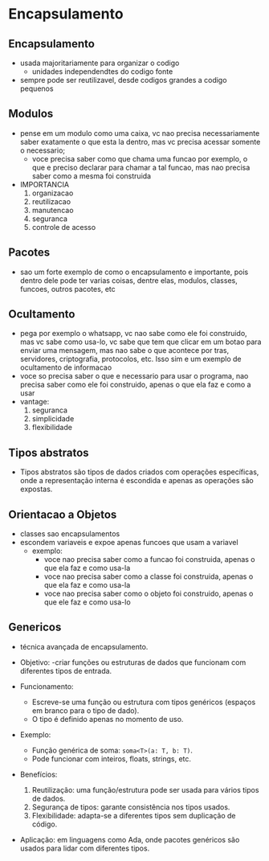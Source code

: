 # Encapsulamento

## Encapsulamento
  - usada majoritariamente para organizar o codigo
    - unidades independendtes do codigo fonte
  - sempre pode ser reutilizavel, desde codigos grandes a codigo pequenos

## Modulos 
  - pense em um modulo como uma caixa, vc nao precisa necessariamente saber exatamente o que esta la dentro, mas vc precisa acessar somente o necessario;
    - voce precisa saber como que chama uma funcao por exemplo, o que e preciso declarar para chamar a tal funcao, mas nao precisa saber como a mesma foi construida
  - IMPORTANCIA
    1. organizacao
    2. reutilizacao
    3. manutencao
    4. seguranca
    5. controle de acesso

## Pacotes
  - sao um forte exemplo de como o encapsulamento e importante, pois dentro dele pode ter varias coisas, dentre elas, modulos, classes, funcoes, outros pacotes, etc

## Ocultamento
  - pega por exemplo o whatsapp, vc nao sabe como ele foi construido, mas vc sabe como usa-lo, vc sabe que tem que clicar em um botao para enviar uma mensagem, mas nao sabe o que acontece por tras, servidores, criptografia, protocolos, etc. Isso sim e um exemplo de   ocultamento de informacao
  - voce so precisa saber o que e necessario para usar o programa, nao precisa saber como ele foi construido, apenas o que ela faz e como a usar
  - vantage: 
    1. seguranca
    2. simplicidade
    3. flexibilidade

## Tipos abstratos
  - Tipos abstratos são tipos de dados criados com operações específicas, onde a representação interna é escondida e apenas as operações são expostas.

## Orientacao a Objetos
  - classes sao encapsulamentos
  - escondem variaveis e expoe apenas funcoes que usam a variavel
    - exemplo: 
      - voce nao precisa saber como a funcao foi construida, apenas o que ela faz e como usa-la
      - voce nao precisa saber como a classe foi construida, apenas o que ela faz e como usa-la
      - voce nao precisa saber como o objeto foi construido, apenas o que ele faz e como usa-lo

## Genericos
- técnica avançada de encapsulamento.
- Objetivo: 
    -criar funções ou estruturas de dados que funcionam com diferentes tipos de entrada.
- Funcionamento: 
  - Escreve-se uma função ou estrutura com tipos genéricos (espaços em branco para o tipo de dado).
  - O tipo é definido apenas no momento de uso.
- Exemplo: 
  - Função genérica de soma: `soma<T>(a: T, b: T)`.
  - Pode funcionar com inteiros, floats, strings, etc.
  
- Benefícios:
  1. Reutilização: uma função/estrutura pode ser usada para vários tipos de dados.
  2. Segurança de tipos: garante consistência nos tipos usados.
  3. Flexibilidade: adapta-se a diferentes tipos sem duplicação de código.

- Aplicação: em linguagens como Ada, onde pacotes genéricos são usados para lidar com diferentes tipos.